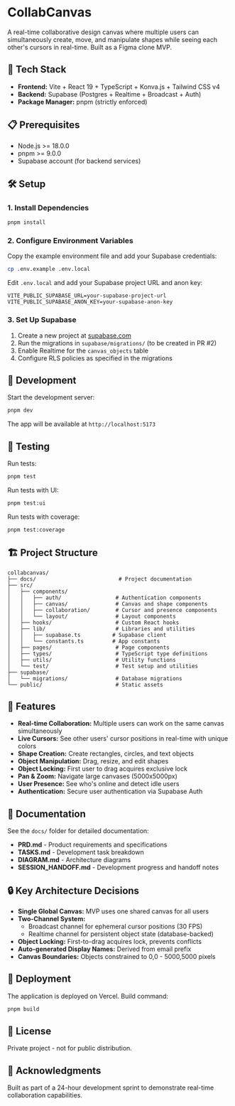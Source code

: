 # CollabCanvas

A real-time collaborative design canvas where multiple users can simultaneously create, move, and manipulate shapes while seeing each other's cursors in real-time. Built as a Figma clone MVP.

## 🚀 Tech Stack

- **Frontend:** Vite + React 19 + TypeScript + Konva.js + Tailwind CSS v4
- **Backend:** Supabase (Postgres + Realtime + Broadcast + Auth)
- **Package Manager:** pnpm (strictly enforced)

## 📋 Prerequisites

- Node.js >= 18.0.0
- pnpm >= 9.0.0
- Supabase account (for backend services)

## 🛠️ Setup

### 1. Install Dependencies

```bash
pnpm install
```

### 2. Configure Environment Variables

Copy the example environment file and add your Supabase credentials:

```bash
cp .env.example .env.local
```

Edit `.env.local` and add your Supabase project URL and anon key:

```env
VITE_PUBLIC_SUPABASE_URL=your-supabase-project-url
VITE_PUBLIC_SUPABASE_ANON_KEY=your-supabase-anon-key
```

### 3. Set Up Supabase

1. Create a new project at [supabase.com](https://supabase.com)
2. Run the migrations in `supabase/migrations/` (to be created in PR #2)
3. Enable Realtime for the `canvas_objects` table
4. Configure RLS policies as specified in the migrations

## 🏃 Development

Start the development server:

```bash
pnpm dev
```

The app will be available at `http://localhost:5173`

## 🧪 Testing

Run tests:

```bash
pnpm test
```

Run tests with UI:

```bash
pnpm test:ui
```

Run tests with coverage:

```bash
pnpm test:coverage
```

## 🏗️ Project Structure

```
collabcanvas/
├── docs/                          # Project documentation
├── src/
│   ├── components/
│   │   ├── auth/                 # Authentication components
│   │   ├── canvas/               # Canvas and shape components
│   │   ├── collaboration/        # Cursor and presence components
│   │   └── layout/               # Layout components
│   ├── hooks/                    # Custom React hooks
│   ├── lib/                      # Libraries and utilities
│   │   ├── supabase.ts          # Supabase client
│   │   └── constants.ts         # App constants
│   ├── pages/                    # Page components
│   ├── types/                    # TypeScript type definitions
│   ├── utils/                    # Utility functions
│   └── test/                     # Test setup and utilities
├── supabase/
│   └── migrations/               # Database migrations
└── public/                       # Static assets
```

## 🎨 Features

- **Real-time Collaboration:** Multiple users can work on the same canvas simultaneously
- **Live Cursors:** See other users' cursor positions in real-time with unique colors
- **Shape Creation:** Create rectangles, circles, and text objects
- **Object Manipulation:** Drag, resize, and edit shapes
- **Object Locking:** First user to drag acquires exclusive lock
- **Pan & Zoom:** Navigate large canvases (5000x5000px)
- **User Presence:** See who's online and detect idle users
- **Authentication:** Secure user authentication via Supabase Auth

## 📖 Documentation

See the `docs/` folder for detailed documentation:

- **PRD.md** - Product requirements and specifications
- **TASKS.md** - Development task breakdown
- **DIAGRAM.md** - Architecture diagrams
- **SESSION_HANDOFF.md** - Development progress and handoff notes

## 🔒 Key Architecture Decisions

- **Single Global Canvas:** MVP uses one shared canvas for all users
- **Two-Channel System:**
  - Broadcast channel for ephemeral cursor positions (30 FPS)
  - Realtime channel for persistent object state (database-backed)
- **Object Locking:** First-to-drag acquires lock, prevents conflicts
- **Auto-generated Display Names:** Derived from email prefix
- **Canvas Boundaries:** Objects constrained to 0,0 - 5000,5000 pixels

## 🚢 Deployment

The application is deployed on Vercel. Build command:

```bash
pnpm build
```

## 📝 License

Private project - not for public distribution.

## 🙏 Acknowledgments

Built as part of a 24-hour development sprint to demonstrate real-time collaboration capabilities.
